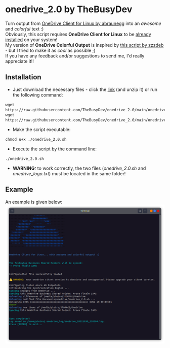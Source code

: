 # onedrive_2.0 by TheBusyDev
Turn output from [OneDrive Client for Linux by abraunegg](https://github.com/abraunegg/onedrive) into an _awesome_ and _colorful_ text :)\
Obviously, this script requires __OneDrive Client for Linux__ to be [already installed](https://github.com/abraunegg/onedrive/blob/master/docs/INSTALL.md) on your system!\
My version of __OneDrive Colorful Output__ is inspired by [this script by zzzdeb](https://github.com/zzzdeb/dotfiles/blob/master/scripts/tools/onedrive_log) - but I tried to make it as _cool_ as possible ;)\
If you have any feedback and/or suggestions to send me, I'd really appreciate it!!

## Installation
* Just download the necessary files - click the [link](https://github.com/TheBusyDev/onedrive_2.0/archive/refs/heads/main.zip) (and unzip it) or run the following command:
```text
wget https://raw.githubusercontent.com/TheBusyDev/onedrive_2.0/main/onedrive_2.0.sh
wget https://raw.githubusercontent.com/TheBusyDev/onedrive_2.0/main/onedrive_logo.txt
```

* Make the script executable: 
```text
chmod u+x ./onedrive_2.0.sh
```

* Execute the script by the command line:
```text
./onedrive_2.0.sh
```

* __WARNING:__ to work correctly, the two files (_onedrive_2.0.sh_ and _onedrive_logo.txt_) must be located in the same folder!

## Example
An example is given below:\
![example](example.png)
